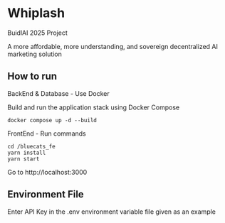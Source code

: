 # Whiplash

BuidlAI 2025 Project

A more affordable, 
more understanding, 
and sovereign 
decentralized AI marketing solution

## How to run

BackEnd & Database - Use Docker

Build and run the application stack using Docker Compose

```script
docker compose up -d --build
```

FrontEnd - Run commands

```script
cd /bluecats_fe
yarn install
yarn start
```

Go to http://localhost:3000

## Environment File

Enter API Key in the .env environment variable file given as an example
